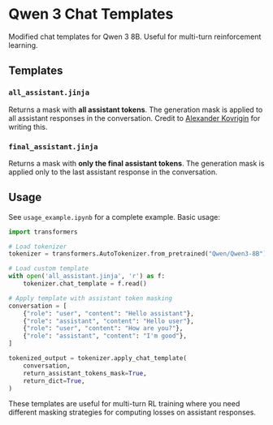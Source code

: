 # Qwen 3 Chat Templates

Modified chat templates for Qwen 3 8B. Useful for multi-turn reinforcement learning.

## Templates

### `all_assistant.jinja`
Returns a mask with **all assistant tokens**. The generation mask is applied to all assistant responses in the conversation.
Credit to [Alexander Kovrigin](https://huggingface.co/Qwen/Qwen3-8B/discussions/14) for writing this.

### `final_assistant.jinja` 
Returns a mask with **only the final assistant tokens**. The generation mask is applied only to the last assistant response in the conversation.

## Usage

See `usage_example.ipynb` for a complete example. Basic usage:

```python
import transformers

# Load tokenizer
tokenizer = transformers.AutoTokenizer.from_pretrained("Qwen/Qwen3-8B")

# Load custom template
with open('all_assistant.jinja', 'r') as f:
    tokenizer.chat_template = f.read()

# Apply template with assistant token masking
conversation = [
    {"role": "user", "content": "Hello assistant"},
    {"role": "assistant", "content": "Hello user"},
    {"role": "user", "content": "How are you?"},
    {"role": "assistant", "content": "I'm good"},
]

tokenized_output = tokenizer.apply_chat_template(
    conversation,
    return_assistant_tokens_mask=True,
    return_dict=True,
)
```

These templates are useful for multi-turn RL training where you need different masking strategies for computing losses on assistant responses.
